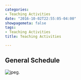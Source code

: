 ```yaml
---
categories:
- Teaching Activities
date: "2016-10-02T22:55:05-04:00"
showpagemeta: false
tags:
- Teaching Activities
title: Teaching Activities

---
```

## General Schedule
![jpeg](/Users/bitoFLO/Desktop/Website/static/img/IMG_7247.png "Text to show on mouseover").